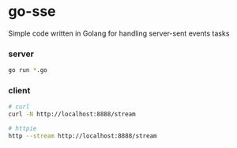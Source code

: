 # go-sse

Simple code written in Golang for handling server-sent events tasks

### server

```bash
go run *.go
```

### client

```bash
# curl
curl -N http://localhost:8888/stream

# httpie
http --stream http://localhost:8888/stream
```
